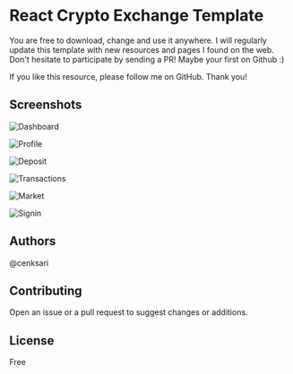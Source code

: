 # React Crypto Exchange Template
You are free to download, change and use it anywhere. I will regularly update this template with new resources and pages I found on the web. Don't hesitate to participate by sending a PR! Maybe your first on Github :)

If you like this resource, please follow me on GitHub. Thank you!


## Screenshots

![Dashboard](https://i.ibb.co/GWqG0HV/1-dashboard.jpg)

![Profile](https://i.ibb.co/6ZC0Ybd/2-profile.jpg)

![Deposit](https://i.ibb.co/TwR9Nyh/3-deposit.jpg)

![Transactions](https://i.ibb.co/rFfjpd9/4-transactions.jpg)

![Market](https://i.ibb.co/1vq1wnQ/5-market.jpg)

![Signin](https://i.ibb.co/Qbjg2xD/6-signin.jpg)

## Authors
@cenksari

## Contributing
Open an issue or a pull request to suggest changes or additions.

## License
Free
